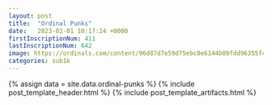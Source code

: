 ```yaml
---
layout: post
title:  "Ordinal Punks"
date:   2023-02-01 10:17:24 +0000
firstInscriptionNum: 411
lastInscriptionNum: 642
image: https://ordinals.com/content/96d87d7e59d75ebc0e6144b09fdd96355fcdaa86fd098d64c46f19a424012bbei0
categories: sub1k
---
```

{% assign data = site.data.ordinal-punks %}
{% include post_template_header.html %}
{% include post_template_artifacts.html %}